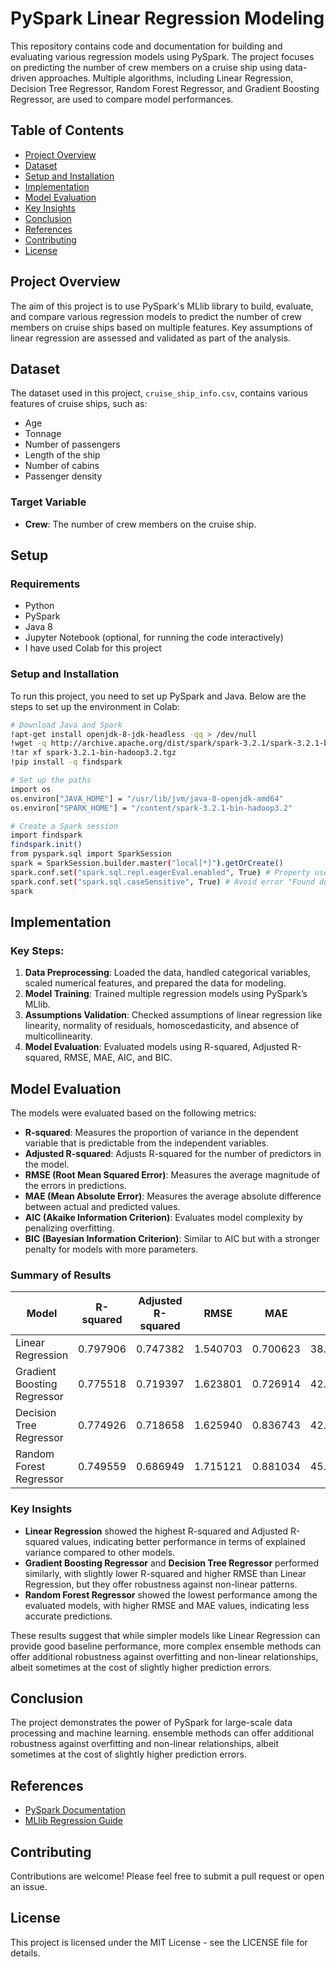 # PySpark Linear Regression Modeling

This repository contains code and documentation for building and evaluating various regression models using PySpark. The project focuses on predicting the number of crew members on a cruise ship using data-driven approaches. Multiple algorithms, including Linear Regression, Decision Tree Regressor, Random Forest Regressor, and Gradient Boosting Regressor, are used to compare model performances.

## Table of Contents
- [Project Overview](#project-overview)
- [Dataset](#dataset)
- [Setup and Installation](#setup)
- [Implementation](#implementation)
- [Model Evaluation](#model-evaluation)
- [Key Insights](#key-insights)
- [Conclusion](#conclusion)
- [References](#references)
- [Contributing](#contributing)
- [License](#license)

## Project Overview

The aim of this project is to use PySpark's MLlib library to build, evaluate, and compare various regression models to predict the number of crew members on cruise ships based on multiple features. Key assumptions of linear regression are assessed and validated as part of the analysis.

## Dataset

The dataset used in this project, `cruise_ship_info.csv`, contains various features of cruise ships, such as:
- Age
- Tonnage
- Number of passengers
- Length of the ship
- Number of cabins
- Passenger density

### Target Variable
- **Crew**: The number of crew members on the cruise ship.

## Setup

### Requirements
- Python
- PySpark
- Java 8
- Jupyter Notebook (optional, for running the code interactively)
- I have used Colab for this project

### Setup and Installation
To run this project, you need to set up PySpark and Java. Below are the steps to set up the environment in Colab:

```bash
# Download Java and Spark
!apt-get install openjdk-8-jdk-headless -qq > /dev/null
!wget -q http://archive.apache.org/dist/spark/spark-3.2.1/spark-3.2.1-bin-hadoop3.2.tgz
!tar xf spark-3.2.1-bin-hadoop3.2.tgz
!pip install -q findspark

# Set up the paths
import os
os.environ["JAVA_HOME"] = "/usr/lib/jvm/java-8-openjdk-amd64"
os.environ["SPARK_HOME"] = "/content/spark-3.2.1-bin-hadoop3.2"

# Create a Spark session
import findspark
findspark.init()
from pyspark.sql import SparkSession
spark = SparkSession.builder.master("local[*]").getOrCreate()
spark.conf.set("spark.sql.repl.eagerEval.enabled", True) # Property used to format output tables better
spark.conf.set("spark.sql.caseSensitive", True) # Avoid error "Found duplicate column(s) in the data schema"
spark

```

## Implementation

### Key Steps:
1. **Data Preprocessing**: Loaded the data, handled categorical variables, scaled numerical features, and prepared the data for modeling.
2. **Model Training**: Trained multiple regression models using PySpark’s MLlib.
3. **Assumptions Validation**: Checked assumptions of linear regression like linearity, normality of residuals, homoscedasticity, and absence of multicollinearity.
4. **Model Evaluation**: Evaluated models using R-squared, Adjusted R-squared, RMSE, MAE, AIC, and BIC.

## Model Evaluation

The models were evaluated based on the following metrics:

- **R-squared**: Measures the proportion of variance in the dependent variable that is predictable from the independent variables.
- **Adjusted R-squared**: Adjusts R-squared for the number of predictors in the model.
- **RMSE (Root Mean Squared Error)**: Measures the average magnitude of the errors in predictions.
- **MAE (Mean Absolute Error)**: Measures the average absolute difference between actual and predicted values.
- **AIC (Akaike Information Criterion)**: Evaluates model complexity by penalizing overfitting.
- **BIC (Bayesian Information Criterion)**: Similar to AIC but with a stronger penalty for models with more parameters.

### Summary of Results

| Model                       | R-squared | Adjusted R-squared | RMSE     | MAE     | AIC       | BIC       |
|-----------------------------|-----------|--------------------|----------|---------|-----------|-----------|
| Linear Regression           | 0.797906  | 0.747382           | 1.540703 | 0.700623| 38.798822 | 47.402745 |
| Gradient Boosting Regressor | 0.775518  | 0.719397           | 1.623801 | 0.726914| 42.055727 | 50.659650 |
| Decision Tree Regressor     | 0.774926  | 0.718658           | 1.625940 | 0.836743| 42.137355 | 50.741278 |
| Random Forest Regressor     | 0.749559  | 0.686949           | 1.715121 | 0.881034| 45.447983 | 54.051906 |

### Key Insights

- **Linear Regression** showed the highest R-squared and Adjusted R-squared values, indicating better performance in terms of explained variance compared to other models.
- **Gradient Boosting Regressor** and **Decision Tree Regressor** performed similarly, with slightly lower R-squared and higher RMSE than Linear Regression, but they offer robustness against non-linear patterns.
- **Random Forest Regressor** showed the lowest performance among the evaluated models, with higher RMSE and MAE values, indicating less accurate predictions.

These results suggest that while simpler models like Linear Regression can provide good baseline performance, more complex ensemble methods can offer additional robustness against overfitting and non-linear relationships, albeit sometimes at the cost of slightly higher prediction errors.

## Conclusion

The project demonstrates the power of PySpark for large-scale data processing and machine learning. ensemble methods can offer additional robustness against overfitting and non-linear relationships, albeit sometimes at the cost of slightly higher prediction errors.

## References
- [PySpark Documentation](https://spark.apache.org/docs/latest/api/python/)
- [MLlib Regression Guide](https://spark.apache.org/docs/latest/ml-classification-regression.html)

## Contributing
Contributions are welcome! Please feel free to submit a pull request or open an issue.

## License
This project is licensed under the MIT License - see the LICENSE file for details.
